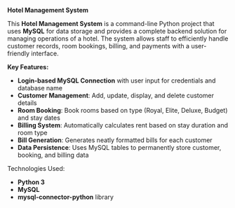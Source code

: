**Hotel Management System**

This **Hotel Management System** is a command-line Python project that uses **MySQL** for data storage and provides a complete backend solution for managing operations of a hotel. The system allows staff to efficiently handle customer records, room bookings, billing, and payments with a user-friendly interface.

**Key Features:**

* **Login-based MySQL Connection** with user input for credentials and database name
* **Customer Management**: Add, update, display, and delete customer details
* **Room Booking**: Book rooms based on type (Royal, Elite, Deluxe, Budget) and stay dates
* **Billing System**: Automatically calculates rent based on stay duration and room type
* **Bill Generation**: Generates neatly formatted bills for each customer
* **Data Persistence**: Uses MySQL tables to permanently store customer, booking, and billing data

Technologies Used:
* **Python 3**
* **MySQL**
* **mysql-connector-python** library
